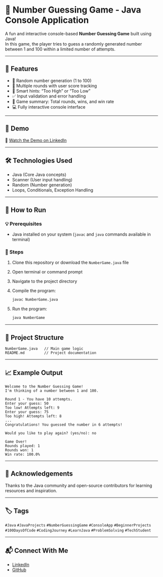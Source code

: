 # 🎯 Number Guessing Game - Java Console Application

A fun and interactive console-based **Number Guessing Game** built using Java!  
In this game, the player tries to guess a randomly generated number between 1 and 100 within a limited number of attempts.

---

## 📌 Features

- 🎲 Random number generation (1 to 100)
- 🔁 Multiple rounds with user score tracking
- 🧠 Smart hints: “Too High” or “Too Low”
- ✅ Input validation and error handling
- 🏁 Game summary: Total rounds, wins, and win rate
- 💻 Fully interactive console interface

---

## 📸 Demo

🎥 [Watch the Demo on LinkedIn](https://www.linkedin.com/posts/tikeshsahu_java-javaprojects-numberguessinggame-activity-7347934930733051908-VqjM?utm_source=share&utm_medium=member_desktop&rcm=ACoAADh9suMBgf-w-jFBLLDQMsijNT5P76gr2SQ)

---

## 🛠️ Technologies Used

- Java (Core Java concepts)
- Scanner (User input handling)
- Random (Number generation)
- Loops, Conditionals, Exception Handling

---

## 🚀 How to Run

### 💡 Prerequisites

- Java installed on your system (`javac` and `java` commands available in terminal)

### 🧪 Steps

1. Clone this repository or download the `NumberGame.java` file
2. Open terminal or command prompt
3. Navigate to the project directory
4. Compile the program:
   ```bash
   javac NumberGame.java

5. Run the program:

   ```bash
   java NumberGame
   ```

---

## 📂 Project Structure

```
NumberGame.java   // Main game logic
README.md         // Project documentation
```

---

## 📈 Example Output

```
Welcome to the Number Guessing Game!
I'm thinking of a number between 1 and 100.

Round 1 - You have 10 attempts.
Enter your guess: 50
Too low! Attempts left: 9
Enter your guess: 75
Too high! Attempts left: 8
...
Congratulations! You guessed the number in 6 attempts!

Would you like to play again? (yes/no): no

Game Over!
Rounds played: 1
Rounds won: 1
Win rate: 100.0%
```

---

## 🙌 Acknowledgements

Thanks to the Java community and open-source contributors for learning resources and inspiration.

---

## 🏷️ Tags

`#Java` `#JavaProjects` `#NumberGuessingGame` `#ConsoleApp` `#BeginnerProjects`
`#100DaysOfCode` `#CodingJourney` `#LearnJava` `#ProblemSolving` `#TechStudent`

---

## 📬 Connect With Me

* [LinkedIn](https://www.linkedin.com/in/tikeshsahu)
* [GitHub](https://github.com/tikesh-sahu-git)

```
